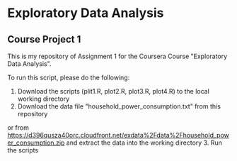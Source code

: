 <h1>Exploratory Data Analysis</h1>

<h2>Course Project 1</h2>

This is my repository of Assignment 1 for the Coursera Course "Exploratory Data Analysis".

To run this script, please do the following:

1. Download the scripts (plit1.R, plot2.R, plot3.R, plot4.R) to the local working directory
2. Download the data file "household_power_consumption.txt" from this repository

or 
from https://d396qusza40orc.cloudfront.net/exdata%2Fdata%2Fhousehold_power_consumption.zip
and extract the data into the working directory
3. Run the scripts
